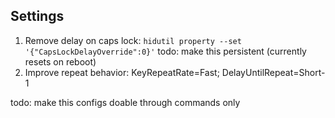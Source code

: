 ## Settings
1. Remove delay on caps lock: `hidutil property --set '{"CapsLockDelayOverride":0}'` todo: make this persistent (currently resets on reboot)
2. Improve repeat behavior: KeyRepeatRate=Fast; DelayUntilRepeat=Short-1

todo: make this configs doable through commands only
